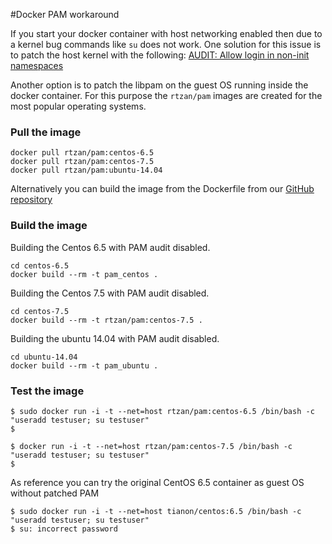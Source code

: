 #Docker PAM workaround

If you start your docker container with host networking enabled then due to a kernel bug commands like `su` does not work.
One solution for this issue is to patch the host kernel with the following: [AUDIT: Allow login in non-init namespaces](https://git.kernel.org/cgit/linux/kernel/git/torvalds/linux.git/patch/?id=543bc6a1a987672b79d6ebe8e2ab10471d8f1047
)


Another option is to patch the libpam on the guest OS running inside the docker container. For this purpose the `rtzan/pam` images are created for the most popular operating systems.

### Pull the image

```
docker pull rtzan/pam:centos-6.5
docker pull rtzan/pam:centos-7.5
docker pull rtzan/pam:ubuntu-14.04
```

Alternatively you can build the image from the Dockerfile from our [GitHub repository](https://github.com/rtzan/docker-pam)

### Build the image

Building the Centos 6.5 with PAM audit disabled.
```
cd centos-6.5
docker build --rm -t pam_centos .
```

Building the Centos 7.5 with PAM audit disabled.
```
cd centos-7.5
docker build --rm -t rtzan/pam:centos-7.5 .
```

Building the ubuntu 14.04 with PAM audit disabled.
```
cd ubuntu-14.04
docker build --rm -t pam_ubuntu .
```
### Test the image

```
$ sudo docker run -i -t --net=host rtzan/pam:centos-6.5 /bin/bash -c "useradd testuser; su testuser"
$
```

```
$ docker run -i -t --net=host rtzan/pam:centos-7.5 /bin/bash -c "useradd testuser; su testuser"
$
```


As reference you can try the original CentOS 6.5 container as guest OS without patched PAM

```
$ sudo docker run -i -t --net=host tianon/centos:6.5 /bin/bash -c "useradd testuser; su testuser"
$ su: incorrect password
```

